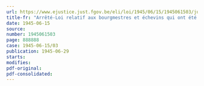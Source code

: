 ```yaml
---
url: https://www.ejustice.just.fgov.be/eli/loi/1945/06/15/1945061503/justel
title-fr: "Arrêté-Loi relatif aux bourgmestres et échevins qui ont été membres du collège des bourgmestres et échevins d'une grande agglomération"
date: 1945-06-15
source:
number: 1945061503
page: 888888
case: 1945-06-15/03
publication: 1945-06-29
starts:
modifies:
pdf-original:
pdf-consolidated:
---
```


